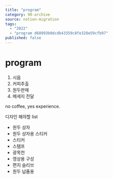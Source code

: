 ```yaml
---
title: "program"
category: 90-archive
source: notion-migration
tags:
  - "2022"
  - "program d68993b0dcdb43359c8fe328e59cfb97"
published: false
---
```


# program

1. 시음
2. 커피추출
3. 원두판매
4. 메세지 전달

no coffee, yes experience.

디자인 해야할 list

* 원두 상자
* 원두 상자용 스티커
* 스티커
* 스탬프
* 광목천
* 영상용 구성
* 편지 슬리브
* 원두 납품용
